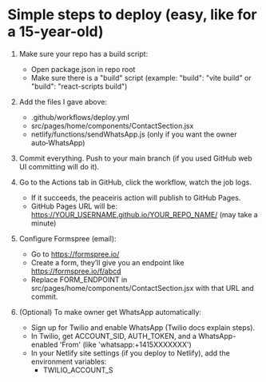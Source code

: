 # Simple steps to deploy (easy, like for a 15-year-old)

1) Make sure your repo has a build script:
   - Open package.json in repo root
   - Make sure there is a "build" script (example: "build": "vite build" or "build": "react-scripts build")

2) Add the files I gave above:
   - .github/workflows/deploy.yml
   - src/pages/home/components/ContactSection.jsx
   - netlify/functions/sendWhatsApp.js (only if you want the owner auto‑WhatsApp)

3) Commit everything. Push to your main branch (if you used GitHub web UI committing will do it).

4) Go to the Actions tab in GitHub, click the workflow, watch the job logs.
   - If it succeeds, the peaceiris action will publish to GitHub Pages.
   - GitHub Pages URL will be: https://YOUR_USERNAME.github.io/YOUR_REPO_NAME/ (may take a minute)

5) Configure Formspree (email):
   - Go to https://formspree.io/
   - Create a form, they’ll give you an endpoint like https://formspree.io/f/abcd
   - Replace FORM_ENDPOINT in src/pages/home/components/ContactSection.jsx with that URL and commit.

6) (Optional) To make owner get WhatsApp automatically:
   - Sign up for Twilio and enable WhatsApp (Twilio docs explain steps).
   - In Twilio, get ACCOUNT_SID, AUTH_TOKEN, and a WhatsApp-enabled 'From' (like 'whatsapp:+1415XXXXXXX')
   - In your Netlify site settings (if you deploy to Netlify), add the environment variables:
     - TWILIO_ACCOUNT_S
